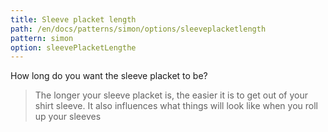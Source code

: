 ```yaml
---
title: Sleeve placket length
path: /en/docs/patterns/simon/options/sleeveplacketlength
pattern: simon
option: sleevePlacketLengthe
---
```


How long do you want the sleeve placket to be?

> The longer your sleeve placket is, the easier it is to get out of your shirt sleeve. 
> It also influences what things will look like when you roll up your sleeves

